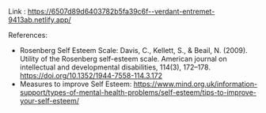 Link : https://6507d89d6403782b5fa39c6f--verdant-entremet-9413ab.netlify.app/

References:

* Rosenberg Self Esteem Scale: Davis, C., Kellett, S., & Beail, N. (2009). Utility of the Rosenberg self-esteem scale. American journal on intellectual and developmental disabilities, 114(3), 172–178. https://doi.org/10.1352/1944-7558-114.3.172
* Measures to improve Self Esteem: https://www.mind.org.uk/information-support/types-of-mental-health-problems/self-esteem/tips-to-improve-your-self-esteem/
